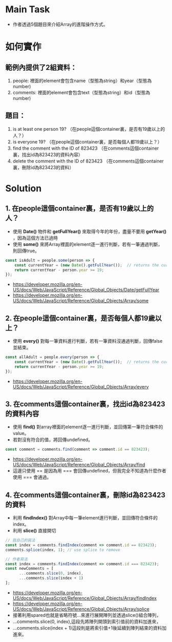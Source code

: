 # Main Task
* 作者透過5個題目來介紹Array的進階操作方式。

# 如何實作
## 範例內提供了2組資料：
1. people: 裡面的element會包含name（型態為string）和year（型態為number)
2. comments: 裡面的element會包含text（型態為string）和id（型態為number)

## 題目：
1. is at least one person 19? （在people這個container裏，是否有19歲以上的人？）
2. is everyone 19? （在people這個container裏，是否每個人都19歲以上？）
3. find the comment with the ID of 823423 （在comments這個container裏，找出id為823423的資料內容）
4. delete the comment with the ID of 823423 （在comments這個container裏，刪除id為823423的資料）

# Solution
## 1. 在people這個container裏，是否有19歲以上的人？
* 使用 **Date()** 物件和 **getFullYear()** 來取得今年的年份，盡量不要用 **getYear()** ，因為這個方法已過時
* 使用 **some()** 來將Array裡面的element逐一進行判斷，若有一筆通過判斷，則回傳true。
```javascript
const isAdult = people.some(person => {
    const currentYear = (new Date().getFullYear());  // returns the current year
    return currentYear - person.year >= 19;
});
```
* https://developer.mozilla.org/en-US/docs/Web/JavaScript/Reference/Global_Objects/Date/getFullYear
* https://developer.mozilla.org/en-US/docs/Web/JavaScript/Reference/Global_Objects/Array/some

## 2. 在people這個container裏，是否每個人都19歲以上？
* 使用 **every()** 對每一筆資料進行判斷，若有一筆資料沒通過判斷，回傳false並結束。
```javascript
const allAdult = people.every(person => {
    const currentYear = (new Date().getFullYear());  // returns the current year
    return currentYear - person.year >= 19;
});
```
* https://developer.mozilla.org/en-US/docs/Web/JavaScript/Reference/Global_Objects/Array/every

## 3. 在comments這個container裏，找出id為823423的資料內容
* 使用 **find()** 對array裡面的element逐一進行判斷，並回傳第一筆符合條件的value。
* 若對沒有符合的值，將回傳undefined。
```javascript
const comment = comments.find(comment => comment.id == 823423);
```
* https://developer.mozilla.org/en-US/docs/Web/JavaScript/Reference/Global_Objects/Array/find
* 這邊只使用 == 是因為用 === 會回傳undefined，但我完全不知道為什麼作者使用 === 會通過。

## 4. 在comments這個container裏，刪除id為823423的資料
* 利用 **findIndex()** 對Array中每一筆element進行判斷，並回傳符合條件的index。
* 利用 **slice()** 直接開切
```javascript
// 我自己的寫法
const index = comments.findIndex(comment => comment.id == 823423);
comments.splice(index, 1); // use splice to remove

// 作者寫法
const index = comments.findIndex(comment => comment.id === 823423);
const newComments = [
      ...comments.slice(0, index),
      ...comments.slice(index + 1)
];
```
* https://developer.mozilla.org/en-US/docs/Web/JavaScript/Reference/Global_Objects/Array/findIndex
* https://developer.mozilla.org/en-US/docs/Web/JavaScript/Reference/Global_Objects/Array/splice
* 接著利用spared也就是省略符號...來進行展開陣列並透過slice()組合陣列，
* ...comments.slice(0, index),這段先將陣列開頭到索引值前的資料加進來，
* ...comments.slice(index + 1)這段則是將索引值+1後延續到陣列結束的資料加進來。